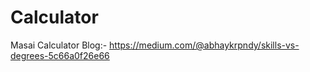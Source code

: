 # Calculator
Masai Calculator
Blog:- https://medium.com/@abhaykrpndy/skills-vs-degrees-5c66a0f26e66

